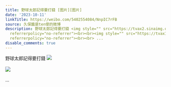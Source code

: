 ```yaml
---
title: 野球太郎記得要打錢 [图片][图片]
date: '2023-10-11'
linkTitle: https://weibo.com/5402554084/NnpIC7rFB
source: 久保醬是ten使的微博
description: 野球太郎記得要打錢 <img style="" src="https://tvax2.sinaimg.cn/large/005TCz76gy1hirrby5s4aj31400u00xt.jpg"
  referrerpolicy="no-referrer"><br><br><img style="" src="https://tvax1.sinaimg.cn/large/005TCz76gy1hirrbz8kx0j30u0140dpe.jpg"
  referrerpolicy="no-referrer"><br><br> ...
disable_comments: true
---
```

野球太郎記得要打錢 <img style="" src="https://tvax2.sinaimg.cn/large/005TCz76gy1hirrby5s4aj31400u00xt.jpg" referrerpolicy="no-referrer"><br><br><img style="" src="https://tvax1.sinaimg.cn/large/005TCz76gy1hirrbz8kx0j30u0140dpe.jpg" referrerpolicy="no-referrer"><br><br> ...